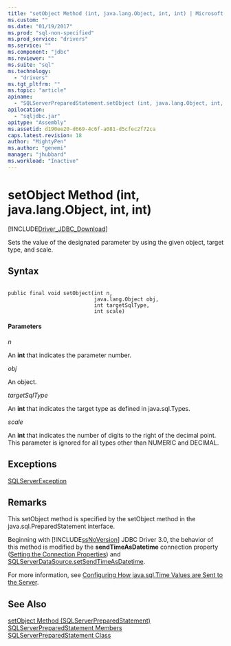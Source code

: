 ```yaml
---
title: "setObject Method (int, java.lang.Object, int, int) | Microsoft Docs"
ms.custom: ""
ms.date: "01/19/2017"
ms.prod: "sql-non-specified"
ms.prod_service: "drivers"
ms.service: ""
ms.component: "jdbc"
ms.reviewer: ""
ms.suite: "sql"
ms.technology: 
  - "drivers"
ms.tgt_pltfrm: ""
ms.topic: "article"
apiname: 
  - "SQLServerPreparedStatement.setObject (int, java.lang.Object, int, int)"
apilocation: 
  - "sqljdbc.jar"
apitype: "Assembly"
ms.assetid: d190ee20-d669-4c6f-a081-d5cfec2f72ca
caps.latest.revision: 18
author: "MightyPen"
ms.author: "genemi"
manager: "jhubbard"
ms.workload: "Inactive"
---
```

# setObject Method (int, java.lang.Object, int, int)
[!INCLUDE[Driver_JDBC_Download](../../../includes/driver_jdbc_download.md)]

  Sets the value of the designated parameter by using the given object, target type, and scale.  
  
## Syntax  
  
```  
  
public final void setObject(int n,  
                            java.lang.Object obj,  
                            int targetSqlType,  
                            int scale)  
```  
  
#### Parameters  
 *n*  
  
 An **int** that indicates the parameter number.  
  
 *obj*  
  
 An object.  
  
 *targetSqlType*  
  
 An **int** that indicates the target type as defined in java.sql.Types.  
  
 *scale*  
  
 An **int** that indicates the number of digits to the right of the decimal point. This parameter is ignored for all types other than NUMERIC and DECIMAL.  
  
## Exceptions  
 [SQLServerException](../../../connect/jdbc/reference/sqlserverexception-class.md)  
  
## Remarks  
 This setObject method is specified by the setObject method in the java.sql.PreparedStatement interface.  
  
 Beginning with [!INCLUDE[ssNoVersion](../../../includes/ssnoversion_md.md)] JDBC Driver 3.0, the behavior of this method is modified by the **sendTimeAsDatetime** connection property ([Setting the Connection Properties](../../../connect/jdbc/setting-the-connection-properties.md)) and [SQLServerDataSource.setSendTimeAsDatetime](../../../connect/jdbc/reference/setsendtimeasdatetime-method-sqlserverdatasource.md).  
  
 For more information, see [Configuring How java.sql.Time Values are Sent to the Server](../../../connect/jdbc/configuring-how-java-sql-time-values-are-sent-to-the-server.md).  
  
## See Also  
 [setObject Method &#40;SQLServerPreparedStatement&#41;](../../../connect/jdbc/reference/setobject-method-sqlserverpreparedstatement.md)   
 [SQLServerPreparedStatement Members](../../../connect/jdbc/reference/sqlserverpreparedstatement-members.md)   
 [SQLServerPreparedStatement Class](../../../connect/jdbc/reference/sqlserverpreparedstatement-class.md)  
  
  
